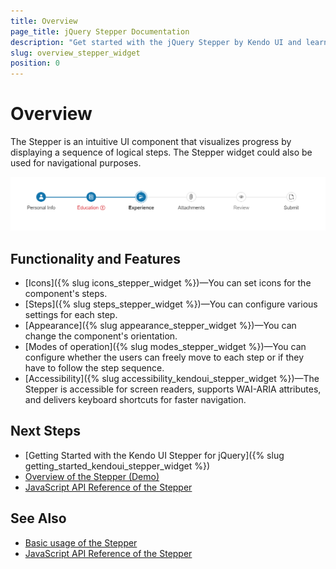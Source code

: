 ```yaml
---
title: Overview
page_title: jQuery Stepper Documentation
description: "Get started with the jQuery Stepper by Kendo UI and learn how to initialize the widget."
slug: overview_stepper_widget
position: 0
---
```


# Overview 

The Stepper is an intuitive UI component that visualizes progress by displaying a sequence of logical steps. The Stepper widget could also be used for navigational purposes.

![Kendo UI for jQuery Stepper Overview](stepper-overview.png) 

## Functionality and Features

* [Icons]({% slug icons_stepper_widget %})&mdash;You can set icons for the component's steps.
* [Steps]({% slug steps_stepper_widget %})&mdash;You can configure various settings for each step.
* [Appearance]({% slug appearance_stepper_widget %})&mdash;You can change the component's orientation.
* [Modes of operation]({% slug modes_stepper_widget %})&mdash;You can configure whether the users can freely move to each step or if they have to follow the step sequence.
* [Accessibility]({% slug accessibility_kendoui_stepper_widget %})&mdash;The Stepper is accessible for screen readers, supports WAI-ARIA attributes, and delivers keyboard shortcuts for faster navigation.

## Next Steps 

* [Getting Started with the Kendo UI Stepper for jQuery]({% slug getting_started_kendoui_stepper_widget %})
* [Overview of the Stepper (Demo)](https://demos.telerik.com/kendo-ui/stepper/index)
* [JavaScript API Reference of the Stepper](/api/javascript/ui/stepper)

## See Also

* [Basic usage of the Stepper](https://demos.telerik.com/kendo-ui/stepper/index)
* [JavaScript API Reference of the Stepper](/api/javascript/ui/stepper)

